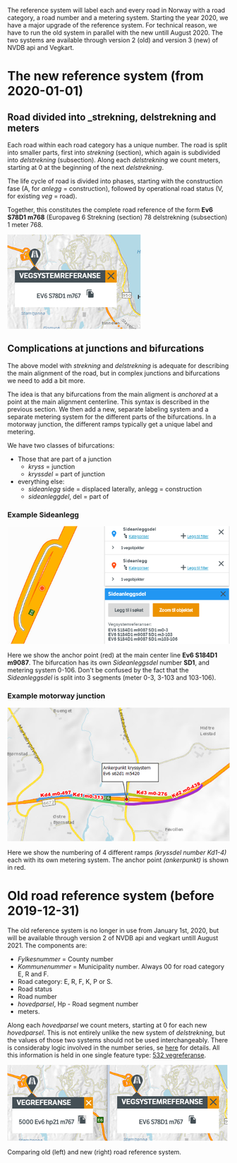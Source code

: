 
The reference system will label each and every road in Norway with a road category, a road number and a metering system. Starting the year 2020, we have a major upgrade of the reference system. For technical reason, we have to run the old system in parallel with the new untill August 2020. The two systems are available through version 2 (old) and version 3 (new) of NVDB api and Vegkart. 

# The new reference system (from 2020-01-01)

## Road divided into _strekning, delstrekning and meters 

Each road within each road category has a unique number. The road is split into smaller parts, first into _strekning_ (section), which again is subdivided into _delstrekning_ (subsection). Along each _delstrekning_ we count meters, starting at 0 at the beginning of the next _delstrekning_. 

The life cycle of road is divided into phases, starting with the construction fase (A, for _anlegg_ = construction), followed by operational road status (V, for existing _veg_ = road). 

Together, this constitutes the complete road reference of the form **Ev6 S78D1 m768** (Europaveg 6 Strekning (section) 78 delstrekning (subsection) 1 meter 768. 

![vegkart reference](./pics/vegkart_ny.png)

## Complications at junctions and bifurcations 

The above model with _strekning_ and _delstrekning_ is adequate for describing the main alignment of the road, but in complex junctions and bifurcations we need to add a bit more. 

The idea is that any bifurcations from the main aligment is _*anchored*_ at a point at the main alignment centerline. This syntax is described in the previous section. We then add a new, separate labeling system and a separate metering system for the different parts of the bifurcations. In a motorway junction, the different ramps typically get a unique label and metering. 

We have two classes of bifurcations:
 
  * Those that are part of a junction
    *   _kryss_ = junction 
    * _kryssdel_ =  part of junction 
  * everything else: 
    *  _sideanlegg_ side = displaced laterally, anlegg = construction
    *  _sideanleggdel_, del = part of 

### Example Sideanlegg

![Sideanlegg](./pics/vegsystem_rasteplass_Innerelva_sideanlegg.png)

Here we show the anchor point (red) at the main center line **Ev6 S184D1 m9087**. The bifurcation has its own _Sideanleggsdel_ number **SD1**, and metering system 0-106. Don't be confused by the fact that the _Sideanleggsdel_ is split into 3 segments (meter 0-3, 3-103 and 103-106). 

### Example motorway junction

![Motorway junction](./pics/vegsystem_ankerpunkt.png)

Here we show the numbering of 4 different ramps _(kryssdel number Kd1-4)_ each with its own metering system. The anchor point _(ankerpunkt)_ is shown in red. 

 
# Old road reference system (before 2019-12-31) 

The old reference system is no longer in use from January 1st, 2020, but will be available through version 2 of NVDB api and vegkart untill August 2021. The components are: 

  * _Fylkesnummer_ = County number
  * _Kommunenummer_ = Municipality number. Always 00 for road category E, R and F. 
  * Road category: E, R, F, K, P or S. 
  * Road status
  * Road number
  * _hovedparsel_, Hp - Road segment number
  * meters. 
  
Along each _hovedparsel_ we count meters, starting at 0 for each new _hovedparsel_. This is not entirely unlike the new system of _delstrekning_, but the values of those two systems should not be used interchangeably. There is consideraby logic involved in the number series, se [here](https://api.vegdata.no/verdi/vegreferanse.html) for details. All this information is held in one single feature type: [532 vegreferanse](https://datakatalogen.vegdata.no/532-Vegreferanse). 

![vegkart reference](./pics/vegkart_ny_og_gammel.png)

Comparing old (left) and new (right) road reference system. 


